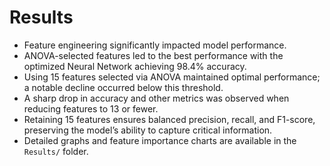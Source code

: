# Results

- Feature engineering significantly impacted model performance.
- ANOVA-selected features led to the best performance with the optimized Neural Network achieving 98.4% accuracy.
- Using 15 features selected via ANOVA maintained optimal performance; a notable decline occurred below this threshold.
- A sharp drop in accuracy and other metrics was observed when reducing features to 13 or fewer.
- Retaining 15 features ensures balanced precision, recall, and F1-score, preserving the model’s ability to capture critical information.
- Detailed graphs and feature importance charts are available in the `Results/` folder.
